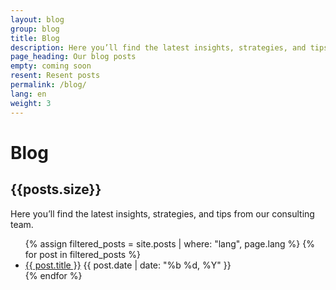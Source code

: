 ```yaml
---
layout: blog
group: blog
title: Blog
description: Here you’ll find the latest insights, strategies, and tips from our consulting team.
page_heading: Our blog posts 
empty: coming soon
resent: Resent posts
permalink: /blog/
lang: en
weight: 3
---
```


# Blog 
<h2>{{posts.size}}</h2>

Here you’ll find the latest insights, strategies, and tips from our consulting team.

<ul>
  {% assign filtered_posts = site.posts | where: "lang", page.lang %}
  {% for post in filtered_posts %}
      <li>
        <a href="{{ post.url | relative_url }}">{{ post.title }}</a>
        <span>{{ post.date | date: "%b %d, %Y" }}</span>
      </li>
  {% endfor %}
</ul>